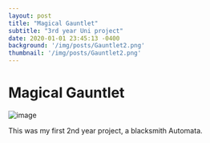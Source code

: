 ```yaml
---
layout: post
title: "Magical Gauntlet"
subtitle: "3rd year Uni project"
date: 2020-01-01 23:45:13 -0400
background: '/img/posts/Gauntlet2.png'
thumbnail: '/img/posts/Gauntlet2.png'
---
```


# Magical Gauntlet

![image](/img/posts/Gauntlet2.png)

This was my first 2nd year project, a blacksmith Automata.



